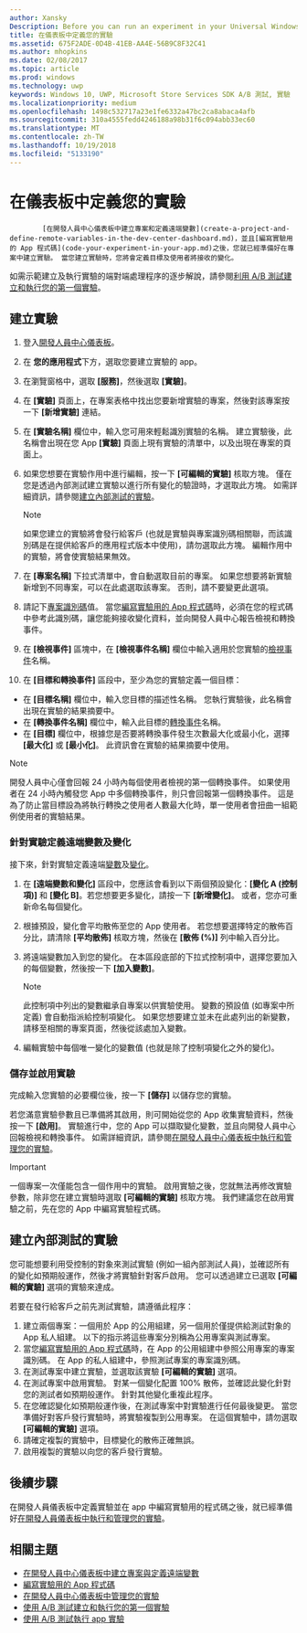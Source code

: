 ```yaml
---
author: Xansky
Description: Before you can run an experiment in your Universal Windows Platform (UWP) app with A/B testing, you must define your experiment in the Dev Center dashboard.
title: 在儀表板中定義您的實驗
ms.assetid: 675F2ADE-0D4B-41EB-AA4E-56B9C8F32C41
ms.author: mhopkins
ms.date: 02/08/2017
ms.topic: article
ms.prod: windows
ms.technology: uwp
keywords: Windows 10, UWP, Microsoft Store Services SDK A/B 測試, 實驗
ms.localizationpriority: medium
ms.openlocfilehash: 1498c532717a23e1fe6332a47bc2ca8abaca4afb
ms.sourcegitcommit: 310a4555fedd4246188a98b31f6c094abb33ec60
ms.translationtype: MT
ms.contentlocale: zh-TW
ms.lasthandoff: 10/19/2018
ms.locfileid: "5133190"
---
```

# <a name="define-your-experiment-in-the-dashboard"></a>在儀表板中定義您的實驗


            [在開發人員中心儀表板中建立專案和定義遠端變數](create-a-project-and-define-remote-variables-in-the-dev-center-dashboard.md)，並且[編寫實驗用的 App 程式碼](code-your-experiment-in-your-app.md)之後，您就已經準備好在專案中建立實驗。 當您建立實驗時，您將會定義目標及使用者將接收的變化。

如需示範建立及執行實驗的端對端處理程序的逐步解說，請參閱[利用 A/B 測試建立和執行您的第一個實驗](create-and-run-your-first-experiment-with-a-b-testing.md)。

<span id="get-an-api-key" />
<span id="create-an-experiment" />

## <a name="create-your-experiment"></a>建立實驗

1. 登入[開發人員中心儀表板](https://dev.windows.com/overview)。
2. 在 **您的應用程式**下方，選取您要建立實驗的 app。
3. 在瀏覽窗格中，選取 **[服務]**，然後選取 **[實驗]**。
4. 在 **[實驗]** 頁面上，在專案表格中找出您要新增實驗的專案，然後對該專案按一下 **[新增實驗]** 連結。
5. 在 **[實驗名稱]** 欄位中，輸入您可用來輕鬆識別實驗的名稱。 建立實驗後，此名稱會出現在您 App **[實驗]** 頁面上現有實驗的清單中，以及出現在專案的頁面上。
6. 如果您想要在實驗作用中進行編輯，按一下 **[可編輯的實驗]** 核取方塊。 僅在您是透過內部測試建立實驗以進行所有變化的驗證時，才選取此方塊。 如需詳細資訊，請參閱[建立內部測試的實驗](define-your-experiment-in-the-dev-center-dashboard.md#test_experiments)。
    > [!NOTE]
    > 如果您建立的實驗將會發行給客戶 (也就是實驗與專案識別碼相關聯，而該識別碼是在提供給客戶的應用程式版本中使用)，請勿選取此方塊。 編輯作用中的實驗，將會使實驗結果無效。

7. 在 **[專案名稱]** 下拉式清單中，會自動選取目前的專案。 如果您想要將新實驗新增到不同專案，可以在此處選取該專案。 否則，請不要變更此選項。
8.   請記下[專案識別碼](run-app-experiments-with-a-b-testing.md#terms)值。 當您[編寫實驗用的 App 程式碼](code-your-experiment-in-your-app.md)時，必須在您的程式碼中參考此識別碼，讓您能夠接收變化資料，並向開發人員中心報告檢視和轉換事件。
9. 在 **[檢視事件]** 區塊中，在 **[檢視事件名稱]** 欄位中輸入適用於您實驗的[檢視事件](run-app-experiments-with-a-b-testing.md#terms)名稱。
10. 在 **[目標和轉換事件]** 區段中，至少為您的實驗定義一個目標：
  * 在 **[目標名稱]** 欄位中，輸入您目標的描述性名稱。 您執行實驗後，此名稱會出現在實驗的結果摘要中。
  * 在 **[轉換事件名稱]** 欄位中，輸入此目標的[轉換事件](run-app-experiments-with-a-b-testing.md#terms)名稱。
  * 在 **[目標]** 欄位中，根據您是否要將轉換事件發生次數最大化或最小化，選擇 **[最大化]** 或 **[最小化]**。 此資訊會在實驗的結果摘要中使用。

> [!NOTE]
> 開發人員中心僅會回報 24 小時內每個使用者檢視的第一個轉換事件。 如果使用者在 24 小時內觸發您 App 中多個轉換事件，則只會回報第一個轉換事件。 這是為了防止當目標設為將執行轉換之使用者人數最大化時，單一使用者會扭曲一組範例使用者的實驗結果。

<span id="define-the-variations-and-settings-for-the-experiment" />

### <a name="define-the-remote-variables-and-variations-for-your-experiment"></a>針對實驗定義遠端變數及變化

接下來，針對實驗定義遠端[變數](run-app-experiments-with-a-b-testing.md#terms)及[變化](run-app-experiments-with-a-b-testing.md#terms)。

1. 在 **[遠端變數和變化]** 區段中，您應該會看到以下兩個預設變化：**[變化 A (控制項)]** 和 **[變化 B]**。若您想要更多變化，請按一下 **[新增變化]**。 或者，您亦可重新命名每個變化。
2. 根據預設，變化會平均散佈至您的 App 使用者。 若您想要選擇特定的散佈百分比，請清除 **[平均散佈]** 核取方塊，然後在 **[散佈 (%)]** 列中輸入百分比。
3. 將遠端變數加入到您的變化。 在本區段底部的下拉式控制項中，選擇您要加入的每個變數，然後按一下 **\[加入變數\]**。
    > [!NOTE]
    > 此控制項中列出的變數繼承自專案以供實驗使用。 變數的預設值 (如專案中所定義) 會自動指派給控制項變化。 如果您想要建立並未在此處列出的新變數，請移至相關的專案頁面，然後從該處加入變數。

4. 編輯實驗中每個唯一變化的變數值 (也就是除了控制項變化之外的變化)。

<span id="save-and-activate-your-experiment" />

### <a name="save-and-activate-your-experiment"></a>儲存並啟用實驗

完成輸入您實驗的必要欄位後，按一下 **[儲存]** 以儲存您的實驗。

若您滿意實驗參數且已準備將其啟用，則可開始從您的 App 收集實驗資料，然後按一下 **[啟用]**。 實驗進行中，您的 App 可以擷取變化變數，並且向開發人員中心回報檢視和轉換事件。 如需詳細資訊，請參閱[在開發人員中心儀表板中執行和管理您的實驗](manage-your-experiment.md)。

> [!IMPORTANT]
> 一個專案一次僅能包含一個作用中的實驗。 啟用實驗之後，您就無法再修改實驗參數，除非您在建立實驗時選取 **[可編輯的實驗]** 核取方塊。 我們建議您在啟用實驗之前，先在您的 App 中編寫實驗程式碼。

<span id="test_experiments"/>

## <a name="create-an-experiment-for-internal-testing"></a>建立內部測試的實驗

您可能想要利用受控制的對象來測試實驗 (例如一組內部測試人員)，並確認所有的變化如預期般運作，然後才將實驗針對客戶啟用。 您可以透過建立已選取 **[可編輯的實驗]** 選項的實驗來達成。

若要在發行給客戶之前先測試實驗，請遵循此程序：

1. 建立兩個專案：一個用於 App 的公用組建，另一個用於僅提供給測試對象的 App 私人組建。 以下的指示將這些專案分別稱為公用專案與測試專案。
2. 當您[編寫實驗用的 App 程式碼](code-your-experiment-in-your-app.md)時，在 App 的公用組建中參照公用專案的專案識別碼。 在 App 的私人組建中，參照測試專案的專案識別碼。
3. 在測試專案中建立實驗，並選取該實驗 **[可編輯的實驗]** 選項。
4. 在測試專案中啟用實驗。 對某一個變化配置 100% 散佈，並確認此變化針對您的測試者如預期般運作。 針對其他變化重複此程序。
5. 在您確認變化如預期般運作後，在測試專案中對實驗進行任何最後變更。 當您準備好對客戶發行實驗時，將實驗複製到公用專案。 在這個實驗中，請勿選取 **[可編輯的實驗]** 選項。
4. 請確定複製的實驗中，目標變化的散佈正確無誤。
5. 啟用複製的實驗以向您的客戶發行實驗。

## <a name="next-steps"></a>後續步驟

在開發人員儀表板中定義實驗並在 app 中編寫實驗用的程式碼之後，就已經準備好[在開發人員儀表板中執行和管理您的實驗](manage-your-experiment.md)。

## <a name="related-topics"></a>相關主題

* [在開發人員中心儀表板中建立專案與定義遠端變數](create-a-project-and-define-remote-variables-in-the-dev-center-dashboard.md)
* [編寫實驗用的 App 程式碼](code-your-experiment-in-your-app.md)
* [在開發人員中心儀表板中管理您的實驗](manage-your-experiment.md)
* [使用 A/B 測試建立和執行您的第一個實驗](create-and-run-your-first-experiment-with-a-b-testing.md)
* [使用 A/B 測試執行 app 實驗](run-app-experiments-with-a-b-testing.md)
